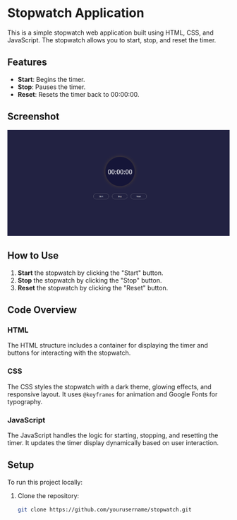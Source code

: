 # Stopwatch Application

This is a simple stopwatch web application built using HTML, CSS, and JavaScript. The stopwatch allows you to start, stop, and reset the timer.

## Features

- **Start**: Begins the timer.
- **Stop**: Pauses the timer.
- **Reset**: Resets the timer back to 00:00:00.

## Screenshot

![Stopwatch Screenshot](./img/Screenshot%20(275).png)

## How to Use

1. **Start** the stopwatch by clicking the "Start" button.
2. **Stop** the stopwatch by clicking the "Stop" button.
3. **Reset** the stopwatch by clicking the "Reset" button.

## Code Overview

### HTML

The HTML structure includes a container for displaying the timer and buttons for interacting with the stopwatch.

### CSS

The CSS styles the stopwatch with a dark theme, glowing effects, and responsive layout. It uses `@keyframes` for animation and Google Fonts for typography.

### JavaScript

The JavaScript handles the logic for starting, stopping, and resetting the timer. It updates the timer display dynamically based on user interaction.

## Setup

To run this project locally:

1. Clone the repository:
   ```bash
   git clone https://github.com/yourusername/stopwatch.git

